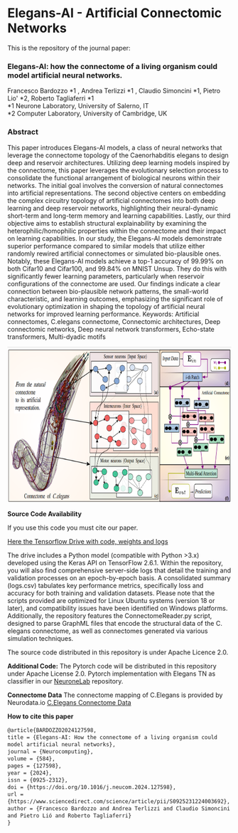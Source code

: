 # Elegans-AI - Artificial Connectomic Networks

This is the repository of the journal paper: 
### Elegans-AI: how the connectome of a living organism could model artificial neural networks.
Francesco Bardozzo *1 , Andrea Terlizzi *1 , Claudio Simoncini *1, Pietro Lio' *2, Roberto Tagliaferri *1
<br>*1 Neurone Laboratory, University of Salerno, IT
<br>*2 Computer Laboratory, University of Cambridge, UK
 

### Abstract
This paper introduces Elegans-AI models, a class of neural networks that leverage the connectome topology of the Caenorhabditis elegans to design deep and reservoir architectures. Utilizing deep learning models inspired by the connectome, this paper leverages the evolutionary selection process to consolidate the functional arrangement of biological neurons within their networks. The initial goal involves the conversion of natural connectomes into artificial representations. The second objective centers on embedding the complex circuitry topology of artificial connectomes into both deep learning and deep reservoir networks, highlighting their neural-dynamic short-term and long-term memory and learning capabilities. Lastly, our third objective aims to establish structural explainability by examining the heterophilic/homophilic properties within the connectome and their impact on learning capabilities. In our study, the Elegans-AI models demonstrate superior performance compared to similar models that utilize either randomly rewired artificial connectomes or simulated bio-plausible ones. Notably, these Elegans-AI models achieve a top-1 accuracy of 99.99% on both Cifar10 and Cifar100, and 99.84% on MNIST Unsup. They do this with significantly fewer learning parameters, particularly when reservoir configurations of the connectome are used. Our findings indicate a clear connection between bio-plausible network patterns, the small-world characteristic, and learning outcomes, emphasizing the significant role of evolutionary optimization in shaping the topology of artificial neural networks for improved learning performance. Keywords: Artificial connectomes, C.elegans connectome, Connectomic architectures, Deep connectomic networks, Deep neural network transformers, Echo-state transformers, Multi-dyadic motifs


<p align="center">
  <img width="700" height="350" src="./imgs/artificialelegans.png?raw=true">
</p>

 
**Source Code Availability**
 
If you use this code you must cite our paper.

[Here the Tensorflow Drive with code, weights and logs](https://drive.google.com/drive/folders/1oT3xghtkeap9c4LG3PtuAshs243D5IxV?usp=sharing)

The drive includes a Python model (compatible with Python >3.x) developed using the Keras API on TensorFlow 2.6.1. Within the repository, you will also find comprehensive server-side logs that detail the training and validation processes on an epoch-by-epoch basis. A consolidated summary (logs.csv) tabulates key performance metrics, specifically loss and accuracy for both training and validation datasets. Please note that the scripts provided are optimized for Linux Ubuntu systems (version 18 or later), and compatibility issues have been identified on Windows platforms. Additionally, the repository features the ConnectomeReader.py script, designed to parse GraphML files that encode the structural data of the C. elegans connectome, as well as connectomes generated via various simulation techniques. 

 
The source code distributed in this repository is under Apache Licence 2.0.
 

**Additional Code:**
The Pytorch code will be distributed in this repository under Apache License 2.0.
Pytorch implementation with Elegans TN as classifier in our [NeuroneLab](https://github.com/NeuRoNeLab/connectome-livecell-cls) repository.
 

**Connectome Data**
The connectome mapping of C.Elegans is provided by Neurodata.io
[C.Elegans Connectome Data](https://neurodata.io/project/connectomes/)



**How to cite this paper**

```
@article{BARDOZZO2024127598,
title = {Elegans-AI: How the connectome of a living organism could model artificial neural networks},
journal = {Neurocomputing},
volume = {584},
pages = {127598},
year = {2024},
issn = {0925-2312},
doi = {https://doi.org/10.1016/j.neucom.2024.127598},
url = {https://www.sciencedirect.com/science/article/pii/S0925231224003692},
author = {Francesco Bardozzo and Andrea Terlizzi and Claudio Simoncini and Pietro Lió and Roberto Tagliaferri}
}
```
